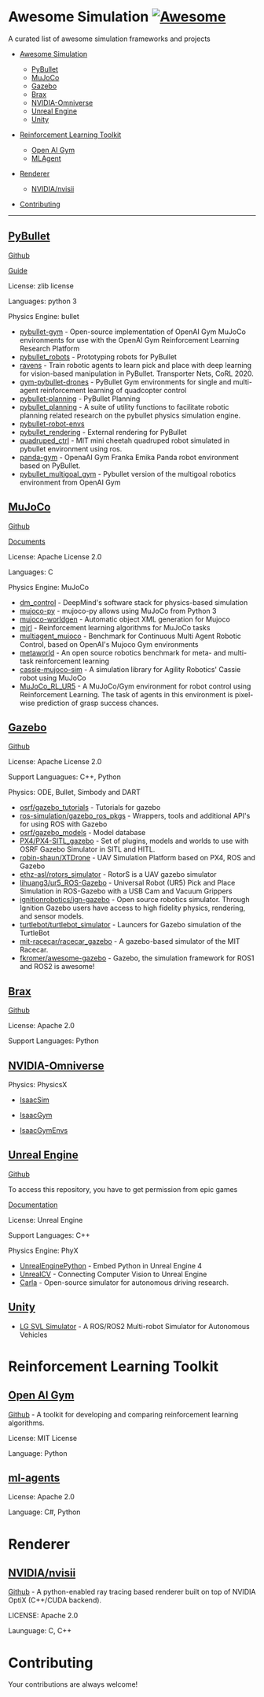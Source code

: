 # Awesome Simulation [![Awesome](https://cdn.rawgit.com/sindresorhus/awesome/d7305f38d29fed78fa85652e3a63e154dd8e8829/media/badge.svg)](https://github.com/sindresorhus/awesome)

A curated list of awesome simulation frameworks and projects


- [Awesome Simulation](#awesome-simulation)
    - [PyBullet](#PyBullet)
    - [MuJoCo](#MuJoCo)
    - [Gazebo](#Gazebo)
    - [Brax](#Brax)
    - [NVIDIA-Omniverse](#NVIDIA-Omniverse)
    - [Unreal Engine](#Unreal-Engine)
    - [Unity](#Unity)

- [Reinforcement Learning Toolkit](#Reinforcement-Learning-Platform)
    - [Open AI Gym](#Open-AI-Gym)
    - [MLAgent](#ml-agents)

- [Renderer](#Renderer)
    - [NVIDIA/nvisii](#NVIDIA/nvisii)

- [Contributing](#contributing)

---

## [PyBullet](https://github.com/bulletphysics/bullet3)

[Github](https://github.com/bulletphysics/bullet3)

[Guide](https://docs.google.com/document/d/10sXEhzFRSnvFcl3XxNGhnD4N2SedqwdAvK3dsihxVUA/edit#heading=h.2ye70wns7io3)

License: zlib license

Languages: python 3

Physics Engine: bullet

* [pybullet-gym](https://github.com/benelot/pybullet-gym) - Open-source implementation of OpenAI Gym MuJoCo environments for use with the OpenAI Gym Reinforcement Learning Research Platform
* [pybullet_robots](https://github.com/erwincoumans/pybullet_robots) - Prototyping robots for PyBullet
* [ravens](https://github.com/google-research/ravens) - Train robotic agents to learn pick and place with deep learning for vision-based manipulation in PyBullet. Transporter Nets, CoRL 2020.
* [gym-pybullet-drones](https://github.com/utiasDSL/gym-pybullet-drones) - PyBullet Gym environments for single and multi-agent reinforcement learning of quadcopter control
* [pybullet-planning](https://github.com/caelan/pybullet-planning) - PyBullet Planning
* [pybullet_planning](https://github.com/yijiangh/pybullet_planning) - A suite of utility functions to facilitate robotic planning related research on the pybullet physics simulation engine.
* [pybullet-robot-envs](https://github.com/robotology-playground/pybullet-robot-envs)
* [pybullet_rendering](https://github.com/ikalevatykh/pybullet_rendering) - External rendering for PyBullet
* [quadruped_ctrl](https://github.com/Derek-TH-Wang/quadruped_ctrl) - MIT mini cheetah quadruped robot simulated in pybullet environment using ros.
* [panda-gym](https://github.com/qgallouedec/panda-gym) - OpenaAI Gym Franka Emika Panda robot environment based on PyBullet.
* [pybullet_multigoal_gym](https://github.com/IanYangChina/pybullet_multigoal_gym) - Pybullet version of the multigoal robotics environment from OpenAI Gym

## [MuJoCo](https://mujoco.org)

[Github](https://github.com/deepmind/mujoco)

[Documents](https://mujoco.readthedocs.io/en/latest/overview.html)

License: Apache License 2.0

Languages: C

Physics Engine: MuJoCo

* [dm_control](https://github.com/deepmind/dm_control) - DeepMind's software stack for physics-based simulation
* [mujoco-py](https://github.com/openai/mujoco-py) - mujoco-py allows using MuJoCo from Python 3
* [mujoco-worldgen](https://github.com/openai/mujoco-worldgen) - Automatic object XML generation for Mujoco
* [mjrl](https://github.com/aravindr93/mjrl) - Reinforcement learning algorithms for MuJoCo tasks
* [multiagent_mujoco](https://github.com/schroederdewitt/multiagent_mujoco) - Benchmark for Continuous Multi Agent Robotic Control, based on OpenAI's Mujoco Gym environments
* [metaworld](https://github.com/rlworkgroup/metaworld) - An open source robotics benchmark for meta- and multi-task reinforcement learning
* [cassie-mujoco-sim](https://github.com/osudrl/cassie-mujoco-sim) - A simulation library for Agility Robotics' Cassie robot using MuJoCo
* [MuJoCo_RL_UR5](https://github.com/PaulDanielML/MuJoCo_RL_UR5) - A MuJoCo/Gym environment for robot control using Reinforcement Learning. The task of agents in this environment is pixel-wise prediction of grasp success chances.

## [Gazebo](http://gazebosim.org/)

[Github](https://github.com/osrf/gazebo)

License: Apache License 2.0

Support Languagues: C++, Python

Physics: ODE, Bullet, Simbody and DART

* [osrf/gazebo_tutorials](https://github.com/osrf/gazebo_tutorials) - Tutorials for gazebo
* [ros-simulation/gazebo_ros_pkgs](https://github.com/ros-simulation/gazebo_ros_pkgs) - Wrappers, tools and additional API's for using ROS with Gazebo
* [osrf/gazebo_models](https://github.com/osrf/gazebo_models) - Model database
* [PX4/PX4-SITL_gazebo](https://github.com/PX4/PX4-SITL_gazebo) - Set of plugins, models and worlds to use with OSRF Gazebo Simulator in SITL and HITL.
* [robin-shaun/XTDrone](https://github.com/robin-shaun/XTDrone) - UAV Simulation Platform based on PX4, ROS and Gazebo
* [ethz-asl/rotors_simulator](https://github.com/ethz-asl/rotors_simulator) - RotorS is a UAV gazebo simulator
* [lihuang3/ur5_ROS-Gazebo](https://github.com/lihuang3/ur5_ROS-Gazebo) - Universal Robot (UR5) Pick and Place Simulation in ROS-Gazebo with a USB Cam and Vacuum Grippers
* [ignitionrobotics/ign-gazebo](https://github.com/ignitionrobotics/ign-gazebo) - Open source robotics simulator. Through Ignition Gazebo users have access to high fidelity physics, rendering, and sensor models.
* [turtlebot/turtlebot_simulator](https://github.com/turtlebot/turtlebot_simulator) - Launcers for Gazebo simulation of the TurtleBot
* [mit-racecar/racecar_gazebo](https://github.com/mit-racecar/racecar_gazebo) - A gazebo-based simulator of the MIT Racecar.
* [fkromer/awesome-gazebo](https://github.com/fkromer/awesome-gazebo) - Gazebo, the simulation framework for ROS1 and ROS2 is awesome!

## [Brax](https://arxiv.org/abs/2106.13281)

[Github](https://github.com/google/brax)

License: Apache 2.0

Support Languages: Python

## [NVIDIA-Omniverse](https://developer.nvidia.com/nvidia-omniverse-platform)

Physics: PhysicsX

* [IsaacSim](https://developer.nvidia.com/isaac-sim)

* [IsaacGym](https://developer.nvidia.com/isaac-gym)

* [IsaacGymEnvs](https://github.com/NVIDIA-Omniverse/IsaacGymEnvs)


## [Unreal Engine](https://www.unrealengine.com/en-US/)

[Github](https://github.com/EpicGames/UnrealEngine)

To access this repository, you have to get permission from epic games

[Documentation](https://docs.unrealengine.com/4.27/en-US/)

License: Unreal Engine

Support Languages: C++

Physics Engine: PhyX

* [UnrealEnginePython](https://github.com/20tab/UnrealEnginePython) - Embed Python in Unreal Engine 4
* [UnrealCV](https://github.com/unrealcv/unrealcv) - Connecting Computer Vision to Unreal Engine
* [Carla](https://github.com/carla-simulator/carla) - Open-source simulator for autonomous driving research.

## [Unity](https://unity.com/)

* [LG SVL Simulator](https://github.com/lgsvl/simulator) - A ROS/ROS2 Multi-robot Simulator for Autonomous Vehicles


# Reinforcement Learning Toolkit

## [Open AI Gym](https://gym.openai.com/)

[Github](https://github.com/openai/gym) - A toolkit for developing and comparing reinforcement learning algorithms.

License: MIT License

Language: Python

## [ml-agents](https://github.com/Unity-Technologies/ml-agents)

License: Apache 2.0

Language: C#, Python

# Renderer

## [NVIDIA/nvisii](https://nvisii.com/)

[Github](https://github.com/owl-project/NVISII) - A python-enabled ray tracing based renderer built on top of NVIDIA OptiX (C++/CUDA backend).

LICENSE: Apache 2.0

Launguage: C, C++


# Contributing

Your contributions are always welcome!
